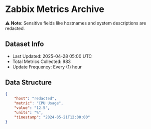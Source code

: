 # Zabbix Metrics Archive

⚠️ **Note**: Sensitive fields like hostnames and system descriptions are redacted.

## Dataset Info
- Last Updated: 2025-04-28 05:00 UTC
- Total Metrics Collected: 983
- Update Frequency: Every (1) hour

## Data Structure
```json
{
    "host": "redacted",
    "metric": "CPU Usage",
    "value": "12.5",
    "units": "%",
    "timestamp": "2024-05-21T12:00:00"
}
```
